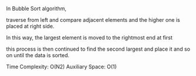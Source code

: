 In Bubble Sort algorithm, 

<p>traverse from left and compare adjacent elements and the higher one is placed at right side. </p>
<p>In this way, the largest element is moved to the rightmost end at first</p>
<p>this process is then continued to find the second largest and place it and so on until the data is sorted.</p>

<p>Time Complexity: O(N2)
Auxiliary Space: O(1)</p>
